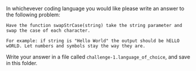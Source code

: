 In whichevever coding language you would like please write an answer to the following problem:

```
Have the function swapStrCase(string) take the string parameter and swap the case of each character. 

For example: if string is "Hello World" the output should be hELLO wORLD. Let numbers and symbols stay the way they are.
```

Write your answer in a file called `challenge-1.language_of_choice`, and save in this folder.


